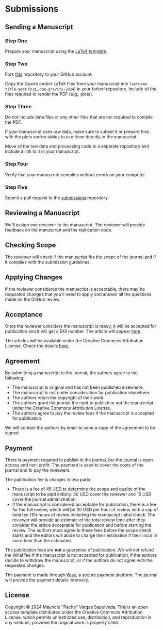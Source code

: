 # Submissions

## Sending a Manuscript

### Step One

Prepare your manuscript using the [LaTeX template](https://github.com/replication-studies/latex-template).

### Step Two

Fork [this](https://github.com/replication-studies/submissions) repository to your GitHub account.

Copy the Quarto and/or LaTeX files from your manuscript into `lastname-title-year` (e.g., `doe-gravity-2024`) in your forked repository. Include all the files required to render the PDF (e.g., plots).

### Step Three

Do not include data files or any other files that are not required to compile the PDF.

If your manuscript uses raw data, make sure to subset it or prepare files with the plots and/or tables to use them directly in the manuscript.

Move all the raw data and processing code to a separate repository and include a link to it in your manuscript.

### Step Four

Verify that your manuscript compiles without errors on your computer.

### Step Five

Submit a pull request to the [submissions](https://github.com/replication-studies/submissions) repository.

## Reviewing a Manuscript

We'll assign one reviewer to the manuscript. The reviewer will provide feedback on the manuscript and the replication code.

## Checking Scope

The reviewer will check if the manuscript fits the scope of the journal and if it complies with the submission guidelines.

## Applying Changes

If the reviewer consideres the manuscript is acceptable, there may be requested changes that you'll need to apply and answer all
the questions made on the GitHub review.

## Acceptance

Once the reviewer considers the manuscript is ready, it will be accepted for publication and it will get a DOI number. The article
will appear [here](https://github.com/replication-studies/articles).

The articles will be available under the Creative Commons Attribution License. Check the details [here](https://choosealicense.com/licenses/cc-by-4.0/).


## Agreement

By submitting a manuscript to the journal, the authors agree to the following:

* The manuscript is original and has not been published elsewhere.
* The manuscript is not under consideration for publication elsewhere.
* The authors retain the copyright of their work.
* The authors grant the journal the right to publish or not the manuscript under the Creative Commons Attribution License.
* The authors agree to pay the review fees if the manuscript is accepted for publication.

We will contact the authors by email to send a copy of the agreement to be signed.

## Payment

There is payment required to publish in the journal, but the journal is open access and non-profit. The payment is used to cover the
costs of the journal and to pay the reviewers.

The publication fee is charges in two parts:

* There is a fee of 45 USD to determine the scope and quality of the manuscript to be paid initially. 30 USD cover the reviewer and 15 USD
  cover the journal administration.
* If the manuscript is considered acceptable for publication, there is a fee for the full review, which will be 30 USD per hour of review, with a
  cap of total ten (10) hours of review including the manuscript initial check. The reviewer will provide an estimate of the total review time after
  they consider the article acceptable for publication and before starting the review. The authors must agree to these fees before the scope check
  starts and the editors will abide to charge their estimation if their incur in more time than the estimated.

The publication fees are **not** a guarantee of publication. We will not refund the initial fee if the manuscript is not accepted for publication,
if the authors decide to withdraw the manuscript, or if the authors do not agree with the requested changes.

The payment is made through [Wise](https://wise.com), a secure payment platform. The journal will provide the payment details internally.

## License

Copyright &copy; 2024 Mauricio "Pacha" Vargas Sepulveda. This is an open access template distributed under the Creative Commons Attribution License,
which permits unrestricted use, distribution, and reproduction in any medium, provided the original work is properly cited.
